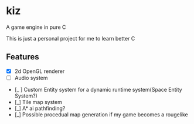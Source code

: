 # kiz
A game engine in pure C

This is just a personal project for me to learn better C

## Features
- [x] 2d OpenGL renderer
- [ ] Audio system
- [_ ] Custom Entity system for a dynamic runtime system(Space Entity System?)
- [_] Tile map system
- [_] A* ai pathfinding?
- [_] Possible procedual map generation if my game becomes a rougelike
